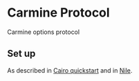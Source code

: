 # Carmine Protocol
Carmine options protocol


## Set up

As described in [Cairo quickstart](https://www.cairo-lang.org/docs/quickstart.html)
and in [Nile](https://github.com/OpenZeppelin/nile).


